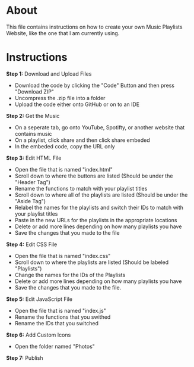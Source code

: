 # About
This file contains instructions on how to create your own Music Playlists Website, like the one that I am currently using.

# Instructions

**Step 1:** Download and Upload Files
- Download the code by clicking the "Code" Button and then press "Download ZIP"
- Uncompress the .zip file into a folder
- Upload the code either onto GitHub or on to an IDE

**Step 2:** Get the Music
- On a seperate tab, go onto YouTube, Spotifty, or another website that contains music
- On a playlist, click share and then click share embeded
- In the embeded code, copy the URL only

**Step 3:** Edit HTML File
- Open the file that is named "index.html"
- Scroll down to where the buttons are listed (Should be under the "Header Tag")
- Rename the functions to match with your playlist titles 
- Scroll down to where all of the playlists are listed (Should be under the "Aside Tag")
- Relabel the names for the playlists and switch their IDs to match with your playlist titles
- Paste in the new URLs for the playlists in the appropriate locations
- Delete or add more lines depending on how many playlists you have
- Save the changes that you made to the file

**Step 4:** Edit CSS File
- Open the file that is named "index.css"
- Scroll down to where the playlists are listed (Should be labeled "Playlists")
- Change the names for the IDs of the Playlists
- Delete or add more lines depending on how many playlists you have
- Save the changes that you made to the file.

**Step 5:** Edit JavaScript File
- Open the file that is named "index.js"
- Rename the functions that you swithed
- Rename the IDs that you switched

**Step 6:** Add Custom Icons
- Open the folder named "Photos"

**Step 7:** Publish
